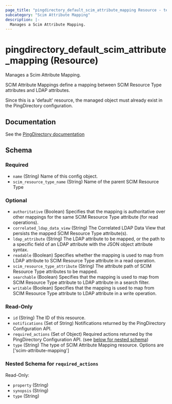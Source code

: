 ```yaml
---
page_title: "pingdirectory_default_scim_attribute_mapping Resource - terraform-provider-pingdirectory"
subcategory: "Scim Attribute Mapping"
description: |-
  Manages a Scim Attribute Mapping.
---
```


# pingdirectory_default_scim_attribute_mapping (Resource)

Manages a Scim Attribute Mapping.

SCIM Attribute Mappings define a mapping between SCIM Resource Type attributes and LDAP attributes.

Since this is a 'default' resource, the managed object must already exist in the PingDirectory configuration.



## Documentation
See the [PingDirectory documentation](https://docs.pingidentity.com/r/en-us/pingdirectory-93/pd_sync_config_scimv2_attr_maps)

<!-- schema generated by tfplugindocs -->
## Schema

### Required

- `name` (String) Name of this config object.
- `scim_resource_type_name` (String) Name of the parent SCIM Resource Type

### Optional

- `authoritative` (Boolean) Specifies that the mapping is authoritative over other mappings for the same SCIM Resource Type attribute (for read operations).
- `correlated_ldap_data_view` (String) The Correlated LDAP Data View that persists the mapped SCIM Resource Type attribute(s).
- `ldap_attribute` (String) The LDAP attribute to be mapped, or the path to a specific field of an LDAP attribute with the JSON object attribute syntax.
- `readable` (Boolean) Specifies whether the mapping is used to map from LDAP attribute to SCIM Resource Type attribute in a read operation.
- `scim_resource_type_attribute` (String) The attribute path of SCIM Resource Type attributes to be mapped.
- `searchable` (Boolean) Specifies that the mapping is used to map from SCIM Resource Type attribute to LDAP attribute in a search filter.
- `writable` (Boolean) Specifies that the mapping is used to map from SCIM Resource Type attribute to LDAP attribute in a write operation.

### Read-Only

- `id` (String) The ID of this resource.
- `notifications` (Set of String) Notifications returned by the PingDirectory Configuration API.
- `required_actions` (Set of Object) Required actions returned by the PingDirectory Configuration API. (see [below for nested schema](#nestedatt--required_actions))
- `type` (String) The type of SCIM Attribute Mapping resource. Options are ['scim-attribute-mapping']

<a id="nestedatt--required_actions"></a>
### Nested Schema for `required_actions`

Read-Only:

- `property` (String)
- `synopsis` (String)
- `type` (String)




